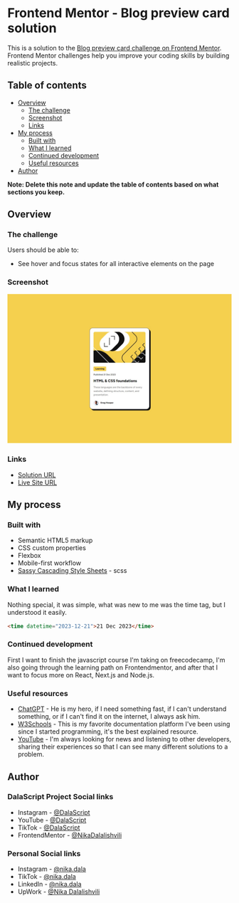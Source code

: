 # Frontend Mentor - Blog preview card solution

This is a solution to the [Blog preview card challenge on Frontend Mentor](https://www.frontendmentor.io/challenges/blog-preview-card-ckPaj01IcS). Frontend Mentor challenges help you improve your coding skills by building realistic projects. 

## Table of contents

- [Overview](#overview)
  - [The challenge](#the-challenge)
  - [Screenshot](#screenshot)
  - [Links](#links)
- [My process](#my-process)
  - [Built with](#built-with)
  - [What I learned](#what-i-learned)
  - [Continued development](#continued-development)
  - [Useful resources](#useful-resources)
- [Author](#author)

**Note: Delete this note and update the table of contents based on what sections you keep.**

## Overview

### The challenge

Users should be able to:

- See hover and focus states for all interactive elements on the page

### Screenshot

![](./assets/images/screenshot/screenshot.jpg)

### Links

- [Solution URL](https://github.com/NikaDalalishvili/recipe-page)
- [Live Site URL](https://nikadalalishvili.github.io/recipe-page/)

## My process

### Built with

- Semantic HTML5 markup
- CSS custom properties
- Flexbox
- Mobile-first workflow
- [Sassy Cascading Style Sheets](https://sass-lang.com/documentation/at-rules/control/for/) - scss

### What I learned

Nothing special, it was simple, what was new to me was the time tag, but I understood it easily.

```html
<time datetime="2023-12-21">21 Dec 2023</time>
```

### Continued development

First I want to finish the javascript course I'm taking on freecodecamp, I'm also going through the learning path on Frontendmentor, and after that I want to focus more on React, Next.js and Node.js.

### Useful resources

- [ChatGPT](https://chatgpt.com/) - He is my hero, if I need something fast, if I can't understand something, or if I can't find it on the internet, I always ask him.
- [W3Schools](https://www.w3schools.com/) - This is my favorite documentation platform I've been using since I started programming, it's the best explained resource.
- [YouTube](https://www.youtube.com/) - I'm always looking for news and listening to other developers, sharing their experiences so that I can see many different solutions to a problem.

## Author

### DalaScript Project Social links

- Instagram - [@DalaScript](https://www.instagram.com/DalaScript)
- YouTube - [@DalaScript](https://www.youtube.com/@DalaScript)
- TikTok - [@DalaScript](https://www.tiktok.com/@Dalascript)
- FrontendMentor - [@NikaDalalishvili](https://www.frontendmentor.io/profile/NikaDalalishvili)

### Personal Social links

- Instagram - [@nika.dala](https://www.instagram.com/nika.dala/)
- TikTok - [@nika.dala](https://www.tiktok.com/@nika.dala)
- LinkedIn - [@nika.dala](https://www.linkedin.com/in/nikadala/)
- UpWork - [@Nika Dalalishvili](https://www.upwork.com/freelancers/~01fcf99c6c9609988e)
